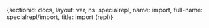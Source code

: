 {sectionid: docs, layout: var, ns: specialrepl, name: import, full-name: specialrepl/import,
  title: import (repl)}
